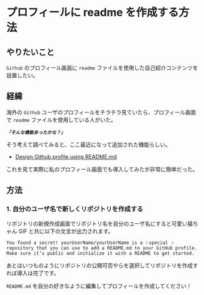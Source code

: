 # プロフィールに readme を作成する方法

## やりたいこと

`Github` のプロフィール画面に `readme` ファイルを使用した自己紹介コンテンツを設置したい。

## 経緯

海外の `Github` ユーザのプロフィールをチラチラ見ていたら、プロフィール画面で `readme` ファイルを使用している人がいた。

**_`「そんな機能あったかな？」`_**

そう考えて調べてみると、ここ最近になって追加された機能らしい。

- [Design Github profile using README.md](https://dev.to/web/design-github-profile-using-readme-md-8al)

これを見て実際に私のプロフィール画面でも導入してみたが非常に簡単だった。

## 方法

### 1. 自分のユーザ名で新しくリポジトリを作成する

リポジトリの新規作成画面でリポジトリ名を自分のユーザ名にすると可愛い猫ちゃん GIF と共に以下の文言が出力されます。

```
You found a secret! yourUserName/yourUserName is a ✨special ✨ repository that you can use to add a README.md to your GitHub profile. Make sure it’s public and initialize it with a README to get started.
```

あとはいつものようにリポジトリの公開可否やらを選択してリポジトリを作成すれば導入は完了です。

`README.md` を自分の好きなように編集してプロフィールを作成してください！
